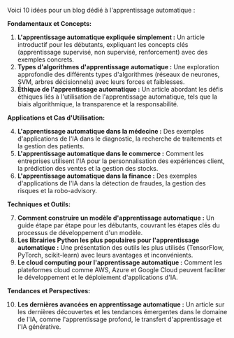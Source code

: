 Voici 10 idées pour un blog dédié à l'apprentissage automatique :

**Fondamentaux et Concepts:**

1. **L'apprentissage automatique expliquée simplement :** Un article introductif pour les débutants, expliquant les concepts clés (apprentissage supervisé, non supervisé, renforcement) avec des exemples concrets.
2. **Types d'algorithmes d'apprentissage automatique :** Une exploration approfondie des différents types d'algorithmes (réseaux de neurones, SVM, arbres décisionnels) avec leurs forces et faiblesses.
3. **Éthique de l'apprentissage automatique :** Un article abordant les défis éthiques liés à l'utilisation de l'apprentissage automatique, tels que la biais algorithmique, la transparence et la responsabilité.

**Applications et Cas d'Utilisation:**

4. **L'apprentissage automatique dans la médecine :**  Des exemples d'applications de l'IA dans le diagnostic, la recherche de traitements et la gestion des patients.
5. **L'apprentissage automatique dans le commerce :** Comment les entreprises utilisent l'IA pour la personnalisation des expériences client, la prédiction des ventes et la gestion des stocks.
6. **L'apprentissage automatique dans la finance :**  Des exemples d'applications de l'IA dans la détection de fraudes, la gestion des risques et la robo-advisory.

**Techniques et Outils:**

7. **Comment construire un modèle d'apprentissage automatique :** Un guide étape par étape pour les débutants, couvrant les étapes clés du processus de développement d'un modèle.
8. **Les librairies Python les plus populaires pour l'apprentissage automatique :** Une présentation des outils les plus utilisés (TensorFlow, PyTorch, scikit-learn) avec leurs avantages et inconvénients.
9. **Le cloud computing pour l'apprentissage automatique :**  Comment les plateformes cloud comme AWS, Azure et Google Cloud peuvent faciliter le développement et le déploiement d'applications d'IA.

**Tendances et Perspectives:**

10. **Les dernières avancées en apprentissage automatique :** Un article sur les dernières découvertes et les tendances émergentes dans le domaine de l'IA, comme l'apprentissage profond, le transfert d'apprentissage et l'IA générative.




